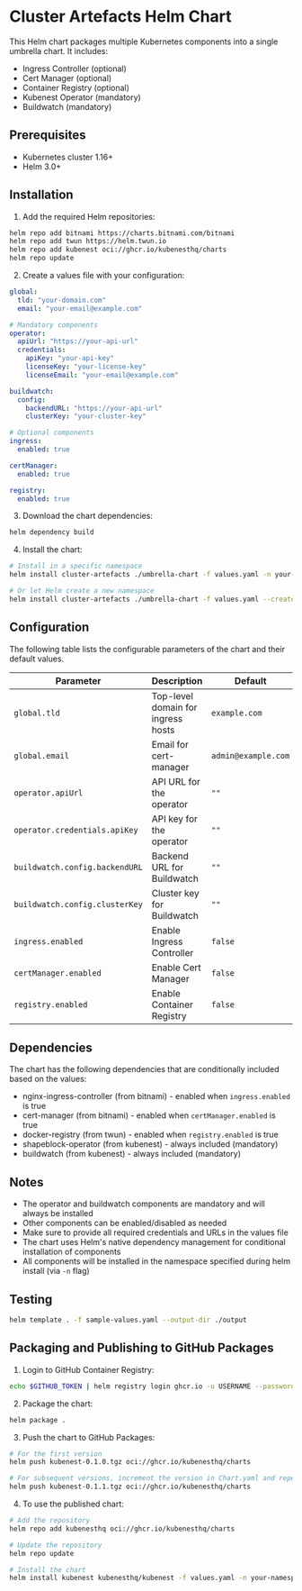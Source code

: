 # Cluster Artefacts Helm Chart

This Helm chart packages multiple Kubernetes components into a single umbrella chart. It includes:

- Ingress Controller (optional)
- Cert Manager (optional)
- Container Registry (optional)
- Kubenest Operator (mandatory)
- Buildwatch (mandatory)

## Prerequisites

- Kubernetes cluster 1.16+
- Helm 3.0+

## Installation

1. Add the required Helm repositories:

```bash
helm repo add bitnami https://charts.bitnami.com/bitnami
helm repo add twun https://helm.twun.io
helm repo add kubenest oci://ghcr.io/kubenesthq/charts
helm repo update
```

2. Create a values file with your configuration:

```yaml
global:
  tld: "your-domain.com"
  email: "your-email@example.com"

# Mandatory components
operator:
  apiUrl: "https://your-api-url"
  credentials:
    apiKey: "your-api-key"
    licenseKey: "your-license-key"
    licenseEmail: "your-email@example.com"

buildwatch:
  config:
    backendURL: "https://your-api-url"
    clusterKey: "your-cluster-key"

# Optional components
ingress:
  enabled: true

certManager:
  enabled: true

registry:
  enabled: true
```

3. Download the chart dependencies:

```bash
helm dependency build
```

4. Install the chart:

```bash
# Install in a specific namespace
helm install cluster-artefacts ./umbrella-chart -f values.yaml -n your-namespace

# Or let Helm create a new namespace
helm install cluster-artefacts ./umbrella-chart -f values.yaml --create-namespace -n your-namespace
```

## Configuration

The following table lists the configurable parameters of the chart and their default values.

| Parameter | Description | Default |
|-----------|-------------|---------|
| `global.tld` | Top-level domain for ingress hosts | `example.com` |
| `global.email` | Email for cert-manager | `admin@example.com` |
| `operator.apiUrl` | API URL for the operator | `""` |
| `operator.credentials.apiKey` | API key for the operator | `""` |
| `buildwatch.config.backendURL` | Backend URL for Buildwatch | `""` |
| `buildwatch.config.clusterKey` | Cluster key for Buildwatch | `""` |
| `ingress.enabled` | Enable Ingress Controller | `false` |
| `certManager.enabled` | Enable Cert Manager | `false` |
| `registry.enabled` | Enable Container Registry | `false` |

## Dependencies

The chart has the following dependencies that are conditionally included based on the values:

- nginx-ingress-controller (from bitnami) - enabled when `ingress.enabled` is true
- cert-manager (from bitnami) - enabled when `certManager.enabled` is true
- docker-registry (from twun) - enabled when `registry.enabled` is true
- shapeblock-operator (from kubenest) - always included (mandatory)
- buildwatch (from kubenest) - always included (mandatory)

## Notes

- The operator and buildwatch components are mandatory and will always be installed
- Other components can be enabled/disabled as needed
- Make sure to provide all required credentials and URLs in the values file
- The chart uses Helm's native dependency management for conditional installation of components
- All components will be installed in the namespace specified during helm install (via `-n` flag)

## Testing

```bash
helm template . -f sample-values.yaml --output-dir ./output
```

## Packaging and Publishing to GitHub Packages

1. Login to GitHub Container Registry:

```bash
echo $GITHUB_TOKEN | helm registry login ghcr.io -u USERNAME --password-stdin
```

2. Package the chart:

```bash
helm package .
```

3. Push the chart to GitHub Packages:

```bash
# For the first version
helm push kubenest-0.1.0.tgz oci://ghcr.io/kubenesthq/charts

# For subsequent versions, increment the version in Chart.yaml and repeat
helm push kubenest-0.1.1.tgz oci://ghcr.io/kubenesthq/charts
```

4. To use the published chart:

```bash
# Add the repository
helm repo add kubenesthq oci://ghcr.io/kubenesthq/charts

# Update the repository
helm repo update

# Install the chart
helm install kubenest kubenesthq/kubenest -f values.yaml -n your-namespace
```

